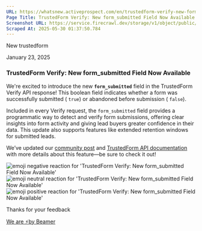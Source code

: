 ```yaml
---
URL: https://whatsnew.activeprospect.com/en/trustedform-verify-new-form_submitted-field-now-available
Page Title: TrustedForm Verify: New form_submitted Field Now Available
Screenshot URL: https://service.firecrawl.dev/storage/v1/object/public/media/screenshot-ef7ebed9-d748-446e-8ace-81666aa29e9a.png
Scraped At: 2025-05-30 01:37:50.784
---
```


New
trustedform

January 23, 2025

### TrustedForm Verify: New form\_submitted Field Now Available

We're excited to introduce the new **`form_submitted`** field in the TrustedForm Verify API response! This boolean field indicates whether a form was successfully submitted ( `true`) or abandoned before submission ( `false`).

Included in every Verify request, the `form_submitted` field provides a programmatic way to detect and verify form submissions, offering clear insights into form activity and giving lead buyers greater confidence in their data. This update also supports features like extended retention windows for submitted leads.

We’ve updated our [community post](https://community.activeprospect.com/posts/5549726-trustedform-verify-introducing-form-submit) and [TrustedForm API documentation](https://developers.activeprospect.com/docs/trustedform/api/v4.0/tag/Verify/) with more details about this feature—be sure to check it out!

![emoji negative reaction for 'TrustedForm Verify: New form_submitted Field Now Available'](https://app.getbeamer.com/images/emojiNeg.svg)![emoji neutral reaction for 'TrustedForm Verify: New form_submitted Field Now Available'](https://app.getbeamer.com/images/emojiNeut.svg)![emoji positive reaction for 'TrustedForm Verify: New form_submitted Field Now Available'](https://app.getbeamer.com/images/emojiPos.svg)

Thanks for your feedback

[We are ⚡by Beamer](https://www.getbeamer.com/?ref=watermark_MErKJCnu12412_public&company=ActiveProspect&watermarkRef=powered&utm_term=MErKJCnu12412&utm_content=ActiveProspect&utm_source=standalone&utm_medium=footer&utm_campaign=powered)
